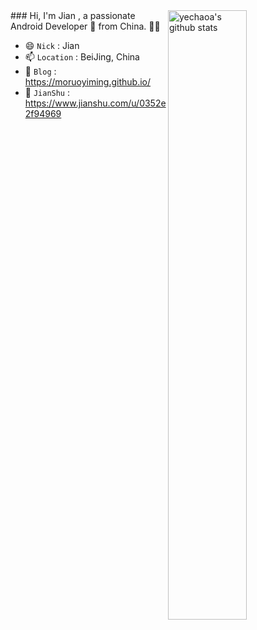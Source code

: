 
<img align="right" alt="yechaoa's github stats" width="50%" src="https://github-readme-stats.vercel.app/api?username=moruoyiming&show_icons=true">
### Hi, I'm Jian , a passionate Android Developer 🚀 from China. 🌸🌸

- 😄 `Nick` : Jian
- 📫 `Location` : BeiJing, China
- 🚀 `Blog` : https://moruoyiming.github.io/
- 🎯 `JianShu` : https://www.jianshu.com/u/0352e2f94969
